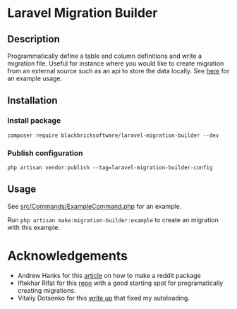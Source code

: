 # Laravel Migration Builder

## Description

Programmatically define a table and column definitions and write a migration file. Useful for instance where you would like to create migration from an external source such as an api to store the data locally. See [here](https://github.com/blackbricksoftware/laravel-migration-builder-salesforce) for an example usage.

## Installation

### Install package
`composer require blackbricksoftware/laravel-migration-builder --dev`

### Publish configuration
`php artisan vendor:publish --tag=laravel-migration-builder-config`

## Usage

See [src/Commands/ExampleCommand.php](src/Commands/ExampleCommand.php) for an example.

Run `php artisan make:migration-builder:example` to create an migration with this example.

# Acknowledgements

- Andrew Hanks for this [article](https://medium.com/@andrewhanks2402/step-by-step-guide-to-laravel-package-development-82e2865fb278) on how to make a reddit package
- Iftekhar Rifat for this [repo](https://github.com/Agontuk/schema-builder) with a good starting spot for programatically creating migrations.
- Vitaliy Dotsenko for this [write up](https://medium.com/legacybeta/using-composer-2-0-with-psr4-388b78b98aaa) that fixed my autoloading.